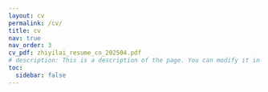 ```yaml
---
layout: cv
permalink: /cv/
title: cv
nav: true
nav_order: 3
cv_pdf: zhiyilai_resume_cn_202504.pdf
# description: This is a description of the page. You can modify it in '_pages/cv.md'. You can also change or remove the top pdf download button.
toc:
  sidebar: false
---
```

